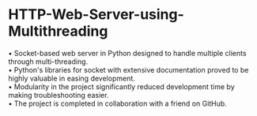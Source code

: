 # HTTP-Web-Server-using-Multithreading

• Socket-based web server in Python designed to handle multiple clients through multi-threading. <br/>
• Python's libraries for socket with extensive documentation proved to be highly valuable in easing development. <br/>
• Modularity in the project significantly reduced development time by making troubleshooting easier. <br/>
• The project is completed in collaboration with a friend on GitHub. <br/>
